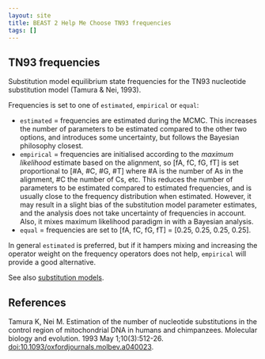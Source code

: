 ```yaml
---
layout: site
title: BEAST 2 Help Me Choose TN93 frequencies
tags: []
---
```


## TN93 frequencies

Substitution model equilibrium state frequencies for the TN93 nucleotide substitution model (Tamura & Nei, 1993). 

Frequencies is set to one of `estimated`, `empirical` or `equal`:

* `estimated` = frequencies are estimated during the MCMC. This increases the number of parameters to be estimated compared to the other two options, and introduces some uncertainty, but follows the Bayesian philosophy closest. 
* `empirical` = frequencies are initialised according to the *maximum likelihood* estimate based on the alignment, so [fA, fC, fG, fT] is set proportional to [#A, #C, #G, #T] where #A is the number of As in the alignment, #C the number of Cs, etc. This reduces the number of parameters to be estimated compared to estimated frequencies, and is usually close to the frequency distribution when estimated. However, it may result in a slight bias of the substitution model parameter estimates, and the analysis does not take uncertainty of frequencies in account. Also, it mixes maximum likelihood paradigm in with a Bayesian analysis.
* `equal` = frequencies are set to [fA, fC, fG, fT] = [0.25, 0.25, 0.25, 0.25]. 

In general `estimated` is preferred, but if it hampers mixing and increasing the operator weight on the frequency operators does not help, `empirical` will provide a good alternative.

See also [substitution models](../../SiteModel/substModel).

## References

Tamura K, Nei M. Estimation of the number of nucleotide substitutions in the control region of mitochondrial DNA in humans and chimpanzees. Molecular biology and evolution. 1993 May 1;10(3):512-26. <a href="https://doi.org/10.1093%2Foxfordjournals.molbev.a040023">doi:10.1093/oxfordjournals.molbev.a040023</a>.
